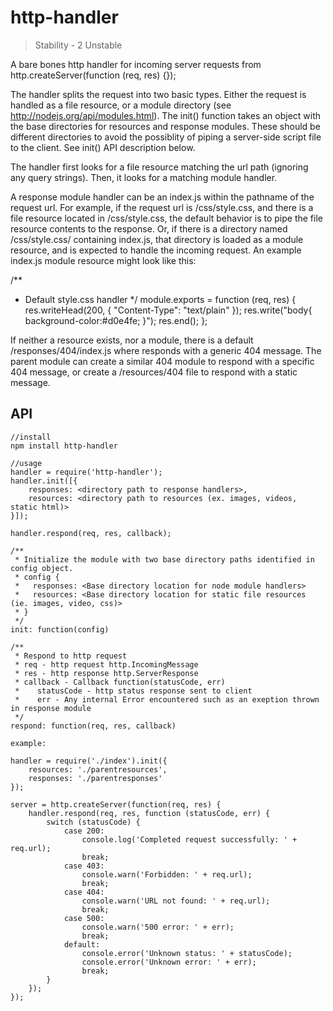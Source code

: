 http-handler
============

> Stability - 2 Unstable

A bare bones http handler for incoming server requests
from http.createServer(function (req, res) {});

The handler splits the request into two basic types.
Either the request is handled as a file resource, or
a module directory (see http://nodejs.org/api/modules.html).
The init() function takes an object with the base directories
for resources and response modules.  These should be different
directories to avoid the possiblity of piping a server-side
script file to the client.  See init() API description below.

The handler first looks for a file resource matching the url path
(ignoring any query strings).  Then, it looks for a matching
module handler.

A response module handler can be an index.js within the pathname
of the request url.  For example, if the request url
is /css/style.css, and there is a file resource located
in <resources directory>/css/style.css, the default behavior
is to pipe the file resource contents to the response.
Or, if there is a directory named <responses directory>/css/style.css/
containing index.js, that directory is loaded as a module
resource, and is expected to handle the incoming request.
An example index.js module resource might look like this:

/**
 * Default style.css handler
 */
module.exports = function (req, res) {
    res.writeHead(200, {
        "Content-Type": "text/plain"
    });
    res.write("body{ background-color:#d0e4fe; }");
    res.end();
};

If neither a resource exists, nor a module, there is a default 
<http-handler root directory>/responses/404/index.js
where responds with a generic 404 message.  The parent module
can create a similar 404 module to respond with a specific 404 message,
or create a <parent resources directory>/resources/404 file to respond
with a static message.
 
## API

````
//install
npm install http-handler

//usage
handler = require('http-handler');
handler.init([{
    responses: <directory path to response handlers>,
    resources: <directory path to resources (ex. images, videos, static html)>
}]);

handler.respond(req, res, callback);

/**
 * Initialize the module with two base directory paths identified in config object.
 * config {
 *   responses: <Base directory location for node module handlers>
 *   resources: <Base directory location for static file resources (ie. images, video, css)>
 * }
 */
init: function(config) 

/**
 * Respond to http request 
 * req - http request http.IncomingMessage
 * res - http response http.ServerResponse
 * callback - Callback function(statusCode, err)
 *    statusCode - http status response sent to client
 *    err - Any internal Error encountered such as an exeption thrown in response module
 */
respond: function(req, res, callback)

example:

handler = require('./index').init({
    resources: './parentresources',
    responses: './parentresponses'
});

server = http.createServer(function(req, res) {
    handler.respond(req, res, function (statusCode, err) {
        switch (statusCode) {
            case 200:
                console.log('Completed request successfully: ' + req.url);
                break;
            case 403:
                console.warn('Forbidden: ' + req.url);
                break;
            case 404:
                console.warn('URL not found: ' + req.url);
                break;
            case 500:
                console.warn('500 error: ' + err);
                break;
            default:
                console.error('Unknown status: ' + statusCode);
                console.error('Unknown error: ' + err);
                break;
        }
    });
});

````

